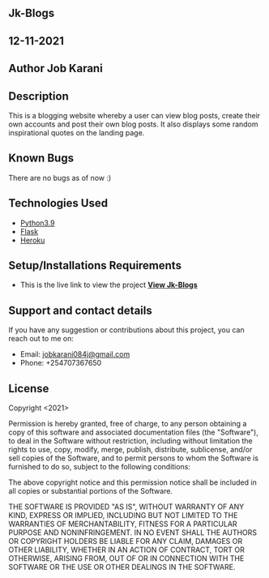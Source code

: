 ## Jk-Blogs

## 12-11-2021

## Author **Job Karani**

## Description
This is a blogging website whereby a user can view blog posts, create their own accounts and post their own blog posts. It also displays some random inspirational quotes on the landing page.

## Known Bugs
There are no bugs as of now :)

## Technologies Used
* [Python3.9](https://www.python.org/)
* [Flask](http://flask.pocoo.org/)
* [Heroku](https://heroku.com)

## Setup/Installations Requirements
* This is the live link to view the project <b><a href="https://jkblogs.herokuapp.com/">View Jk-Blogs</a></b>

## Support and contact details
If you have any suggestion or contributions about this project, you can reach out to me on:
* Email: jobkarani084j@gmail.com
* Phone: +254707367650

## License
Copyright <2021> <Moringa School>

Permission is hereby granted, free of charge, to any person obtaining a copy of this software and associated documentation files (the "Software"), to deal in the Software without restriction, including without limitation the rights to use, copy, modify, merge, publish, distribute, sublicense, and/or sell copies of the Software, and to permit persons to whom the Software is furnished to do so, subject to the following conditions:

The above copyright notice and this permission notice shall be included in all copies or substantial portions of the Software.

THE SOFTWARE IS PROVIDED "AS IS", WITHOUT WARRANTY OF ANY KIND, EXPRESS OR IMPLIED, INCLUDING BUT NOT LIMITED TO THE WARRANTIES OF MERCHANTABILITY, FITNESS FOR A PARTICULAR PURPOSE AND NONINFRINGEMENT. IN NO EVENT SHALL THE AUTHORS OR COPYRIGHT HOLDERS BE LIABLE FOR ANY CLAIM, DAMAGES OR OTHER LIABILITY, WHETHER IN AN ACTION OF CONTRACT, TORT OR OTHERWISE, ARISING FROM, OUT OF OR IN CONNECTION WITH THE SOFTWARE OR THE USE OR OTHER DEALINGS IN THE SOFTWARE.
